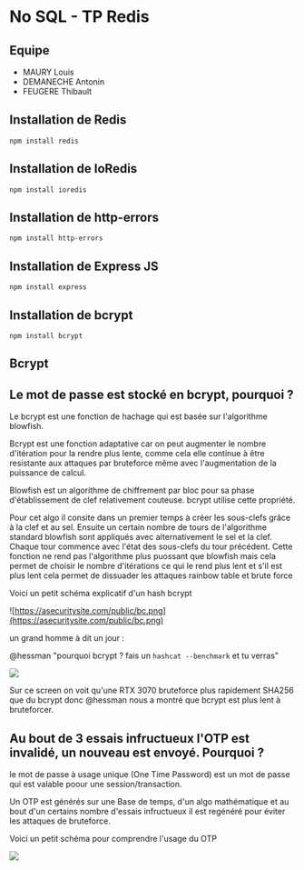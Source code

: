 # No SQL - TP Redis

## Equipe

- MAURY Louis
- DEMANECHE Antonin
- FEUGERE Thibault

## Installation de Redis

`npm install redis`

## Installation de IoRedis

`npm install ioredis`

## Installation de http-errors

`npm install http-errors`

## Installation de Express JS

`npm install express`

## Installation de bcrypt

`npm install bcrypt`

## Bcrypt 

## Le mot de passe est stocké en bcrypt, pourquoi ?

Le bcrypt est une fonction de hachage qui est basée sur l'algorithme blowfish. 


Bcrypt est une fonction adaptative car on peut augmenter le nombre d'itération pour la rendre plus lente, comme cela elle continue à être resistante aux attaques par bruteforce même avec l'augmentation de la puissance de calcul.

Blowfish est un algorithme de chiffrement par bloc pour sa phase d'établissement de clef relativement couteuse. bcrypt utilise cette propriété.


Pour cet algo il consite dans un premier temps à créer les sous-clefs grâce à la clef et au sel. Ensuite un certain nombre de tours de l'algorithme standard blowfish sont appliqués avec alternativement le sel et la clef. Chaque tour commence avec l'état des sous-clefs du tour précédent. Cette fonction ne rend pas l'algorithme plus puossant que blowfish mais cela permet de choisir le nombre d'itérations ce qui le rend plus lent et s'il est plus lent cela permet de dissuader les attaques rainbow table et brute force

Voici un petit schéma explicatif d'un hash bcrypt 

![https://asecuritysite.com/public/bc.png](https://asecuritysite.com/public/bc.png)

un grand homme à dit un jour : 

@hessman "pourquoi bcrypt ? fais un `hashcat --benchmark` et tu verras"

![](https://media.discordapp.net/attachments/494091005872832523/821039297397522442/unknown.png?width=461&height=575)

Sur ce screen on voit qu'une RTX 3070 bruteforce plus rapidement SHA256 que du bcrypt donc @hessman nous a montré que bcrypt est plus lent à bruteforcer. 


## Au bout de 3 essais infructueux l'OTP est invalidé, un nouveau est envoyé. Pourquoi ?

le mot de passe à usage unique (One Time Password) est un mot de passe qui est valable poour une session/transaction.


Un OTP est générés sur une Base de temps, d'un algo mathématique et au bout d'un certains nombre d'essais infructueux il est regénéré pour éviter les attaques de bruteforce.

Voici un petit schéma pour comprendre l'usage du OTP 


![](https://image.codeforgeek.com/wp-content/uploads/2016/12/laravelmobilenumber.png)

